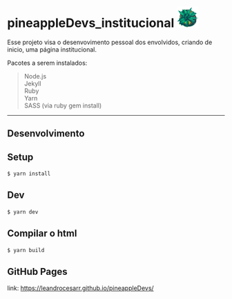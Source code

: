 #  pineappleDevs_institucional <img src="docs/assets/static/favicon.png" heigth="60px" width="50px" padding="0">

Esse projeto visa o desenvovimento pessoal dos envolvidos, criando de inicio, uma página institucional.<br />

Pacotes a serem instalados: 
> Node.js<br />
> Jekyll <br />
> Ruby <br />
> Yarn <br />
> SASS (via ruby gem install) <br />

---
Desenvolvimento
---

Setup
---
```sh
$ yarn install
```

Dev
---
```sh
$ yarn dev
```

Compilar o html
---
```sh
$ yarn build
```




GitHub Pages
---
link: https://leandrocesarr.github.io/pineappleDevs/
